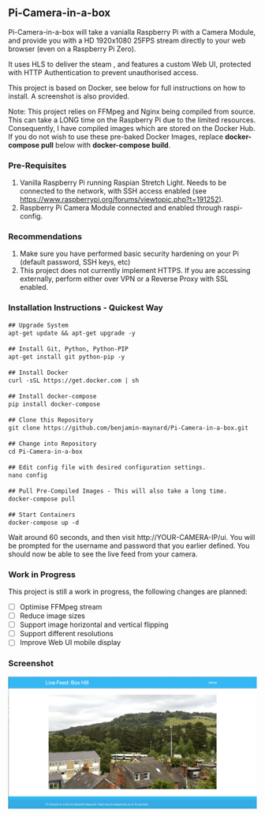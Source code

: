 ## Pi-Camera-in-a-box
Pi-Camera-in-a-box will take a vanialla Raspberry Pi with a Camera Module, and provide you with a HD 1920x1080 25FPS stream directly to your web browser (even on a Raspberry Pi Zero).

It uses HLS to deliver the steam , and features a custom Web UI, protected with HTTP Authentication to prevent unauthorised access.

This project is based on Docker, see below for full instructions on how to install. A screenshot is also provided.

Note: This project relies on FFMpeg and Nginx being compiled from source. This can take a LONG time on the Raspberry Pi due to the limited resources. Consequently, I have compiled images which are stored on the Docker Hub. If you do not wish to use these pre-baked Docker Images, replace **docker-compose pull** below with **docker-compose build**.

### Pre-Requisites
1. Vanilla Raspberry Pi running Raspian Stretch Light. Needs to be connected to the network, with SSH access enabled (see https://www.raspberrypi.org/forums/viewtopic.php?t=191252).
2. Raspberry Pi Camera Module connected and enabled through raspi-config.

### Recommendations
1. Make sure you have performed basic security hardening on your Pi (default password, SSH keys, etc)
2. This project does not currently implement HTTPS. If you are accessing externally, perform either over VPN or a Reverse Proxy with SSL enabled.

### Installation Instructions - Quickest Way
    ## Upgrade System
    apt-get update && apt-get upgrade -y
    
    ## Install Git, Python, Python-PIP
    apt-get install git python-pip -y
    
    ## Install Docker
    curl -sSL https://get.docker.com | sh
    
    ## Install docker-compose
    pip install docker-compose
    
    ## Clone this Repository
    git clone https://github.com/benjamin-maynard/Pi-Camera-in-a-box.git
    
    ## Change into Repository
    cd Pi-Camera-in-a-box
    
    ## Edit config file with desired configuration settings.
    nano config
    
    ## Pull Pre-Compiled Images - This will also take a long time.
    docker-compose pull
    
    ## Start Containers
    docker-compose up -d

Wait around 60 seconds, and then visit http://YOUR-CAMERA-IP/ui. You will be prompted for the username and password that you earlier defined. You should now be able to see the live feed from your camera.

### Work in Progress
This project is still a work in progress, the following changes are planned:
- [ ] Optimise FFMpeg stream
- [ ] Reduce image sizes
- [ ] Support image horizontal and vertical flipping
- [ ] Support different resolutions
- [ ] Improve Web UI mobile display

### Screenshot
![Pi-Camera-in-a-box](Screenshot.png?raw=true "Pi-Camera-in-a-box")
